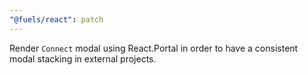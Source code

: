 ```yaml
---
"@fuels/react": patch
---
```


Render `Connect` modal using React.Portal in order to have a consistent modal stacking in external projects.
